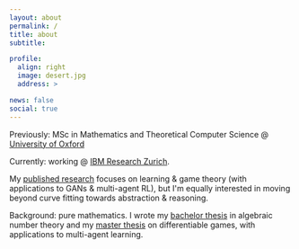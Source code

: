 ```yaml
---
layout: about
permalink: /
title: about
subtitle:

profile:
  align: right
  image: desert.jpg
  address: >

news: false
social: true
---
```


Previously: MSc in Mathematics and Theoretical Computer Science @ <a href='https://www.ox.ac.uk/admissions/graduate/courses/msc-mathematics-and-foundations-computer-science'>University of Oxford</a>

Currently: working @ <a href='https://www.zurich.ibm.com/'>IBM Research Zurich</a>.

My [published research](https://aletcher.github.io/publications/) focuses on learning & game theory (with applications to GANs & multi-agent RL), but I'm equally interested in moving beyond curve fitting towards abstraction & reasoning.

Background: pure mathematics. I wrote my [bachelor thesis](https://aletcher.github.io/assets/pdf/bsc_thesis.pdf) in algebraic number theory and my [master thesis](https://aletcher.github.io/assets/pdf/msc_thesis.pdf) on differentiable games, with applications to multi-agent learning.
